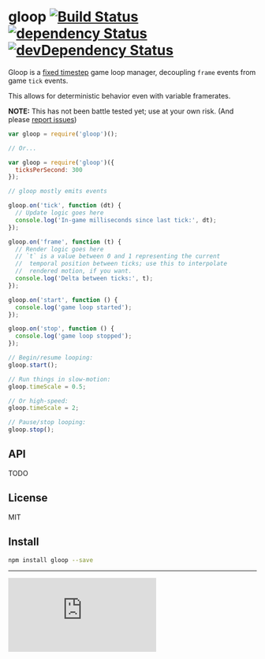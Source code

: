 # gloop [![Build Status](https://drone.io/github.com/gitsubio/gloop/status.png)](https://drone.io/github.com/gitsubio/gloop/latest) [![dependency Status](https://david-dm.org/gitsubio/gloop/status.svg?style=flat-square)](https://david-dm.org/gitsubio/gloop) [![devDependency Status](https://david-dm.org/gitsubio/gloop/dev-status.svg?style=flat-square)](https://david-dm.org/gitsubio/gloop#info=devDependencies)

Gloop is a [fixed timestep](http://gafferongames.com/game-physics/fix-your-timestep/) game loop manager,
decoupling `frame` events from game `tick` events.

This allows for deterministic behavior even with variable framerates.

**NOTE:** This has not been battle tested yet; use at your own risk. (And please [report issues](http://github.com/gitsubio/gloop/issues))

```js
var gloop = require('gloop')();

// Or...

var gloop = require('gloop')({
  ticksPerSecond: 300
});

// gloop mostly emits events

gloop.on('tick', function (dt) {
  // Update logic goes here
  console.log('In-game milliseconds since last tick:', dt);
});

gloop.on('frame', function (t) {
  // Render logic goes here
  // `t` is a value between 0 and 1 representing the current
  //  temporal position between ticks; use this to interpolate
  //  rendered motion, if you want.
  console.log('Delta between ticks:', t);
});

gloop.on('start', function () {
  console.log('game loop started');
});

gloop.on('stop', function () {
  console.log('game loop stopped');
});

// Begin/resume looping:
gloop.start();

// Run things in slow-motion:
gloop.timeScale = 0.5;

// Or high-speed:
gloop.timeScale = 2;

// Pause/stop looping:
gloop.stop();
```

## API

TODO

## License

MIT

## Install

```bash
npm install gloop --save
```

----

[![Analytics](https://ga-beacon.appspot.com/UA-33247419-2/gloop/README.md)](https://github.com/igrigorik/ga-beacon)
